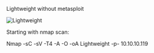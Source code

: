 Lightweight without metasploit

![Lightweight](https://user-images.githubusercontent.com/55708909/91635098-2f79a180-ea13-11ea-83de-eb3504d8b372.png)

Starting with nmap scan:

Nmap -sC -sV -T4 -A -O -oA Lightweight -p- 10.10.10.119
